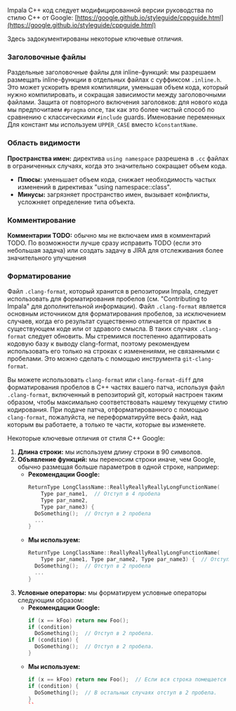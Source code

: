 Impala C++ код следует модифицированной версии руководства по стилю C++ от Google: [https://google.github.io/styleguide/cppguide.html](https://google.github.io/styleguide/cppguide.html)

Здесь задокументированы некоторые ключевые отличия.

### **Заголовочные файлы**
Раздельные заголовочные файлы для inline-функций: мы разрешаем размещать inline-функции в отдельных файлах с суффиксом `.inline.h`. Это может ускорить время компиляции, уменьшая объем кода, который нужно компилировать, и сокращая зависимости между заголовочными файлами. Защита от повторного включения заголовков: для нового кода мы предпочитаем `#pragma` once, так как это более чистый способ по сравнению с классическими `#include` guards. Именование переменных Для констант мы используем `UPPER_CASE` вместо `kConstantName`.

### **Область видимости**
**Пространства имен:** директива `using namespace` разрешена в `.cc` файлах в ограниченных случаях, когда это значительно сокращает объем кода.
- **Плюсы:** уменьшает объем кода, снижает необходимость частых изменений в директивах "using namespace::class".
- **Минусы:** загрязняет пространство имен, вызывает конфликты, усложняет определение типа объекта.

### **Комментирование**
**Комментарии TODO:** обычно мы не включаем имя в комментарий TODO. По возможности лучше сразу исправить TODO (если это небольшая задача) или создать задачу в JIRA для отслеживания более значительного улучшения


### **Форматирование**

Файл `.clang-format`, который хранится в репозитории Impala, следует использовать для форматирования пробелов (см. "Contributing to Impala" для дополнительной информации). Файл `.clang-format` является основным источником для форматирования пробелов, за исключением случаев, когда его результат существенно отличается от практик в существующем коде или от здравого смысла. В таких случаях `.clang-format` следует обновить. Мы стремимся постепенно адаптировать кодовую базу к выводу clang-format, поэтому рекомендуем использовать его только на строках с изменениями, не связанными с пробелами. Это можно сделать с помощью инструмента `git-clang-format`.

Вы можете использовать `clang-format` или `clang-format-diff` для форматирования пробелов в C++ частях вашего патча, используя файл `.clang-format`, включенный в репозиторий git, который настроен таким образом, чтобы максимально соответствовать нашему текущему стилю кодирования. При подаче патча, отформатированного с помощью `clang-format`, пожалуйста, не переформатируйте весь файл, над которым вы работаете, а только те части, которые вы изменяете.

Некоторые ключевые отличия от стиля C++ Google:

1. **Длина строки:** мы используем длину строки в 90 символов.
2. **Объявление функций:** мы переносим строки иначе, чем Google, обычно размещая больше параметров в одной строке, например:
   - **Рекомендации Google:**
     ```cpp
     ReturnType LongClassName::ReallyReallyReallyLongFunctionName(
         Type par_name1,  // Отступ в 4 пробела
         Type par_name2,
         Type par_name3) {
       DoSomething();  // Отступ в 2 пробела
       ...
     }
     ```
   - **Мы используем:**
     ```cpp
     ReturnType LongClassName::ReallyReallyReallyLongFunctionName(
         Type par_name1, Type par_name2, Type par_name3) {  // Отступ в 4 пробела
       DoSomething();  // Отступ в 2 пробела
       ...
     }
     ```
3. **Условные операторы:** мы форматируем условные операторы следующим образом:
   - **Рекомендации Google:**
     ```cpp
     if (x == kFoo) return new Foo();
     if (condition)
       DoSomething();  // Отступ в 2 пробела.
     if (condition) {
       DoSomething();  // Отступ в 2 пробела.
     }
     ```
   - **Мы используем:**
     ```cpp
     if (x == kFoo) return new Foo();  // Если вся строка помещается в 90 символов
     if (condition) {
       DoSomething();  // В остальных случаях отступ в 2 пробела.
     }
     ``